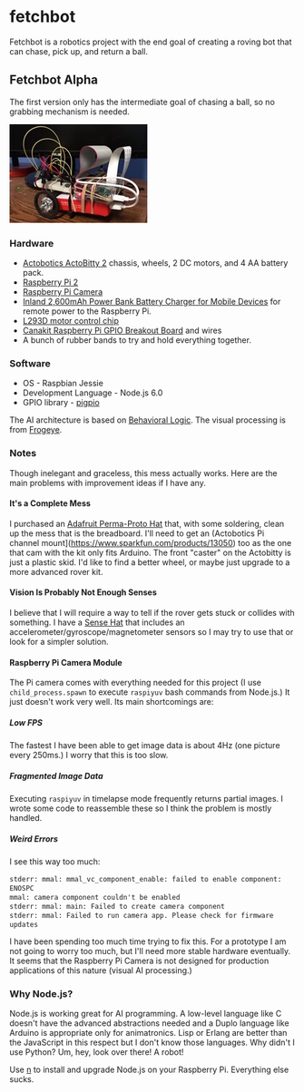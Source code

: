 # fetchbot

Fetchbot is a robotics project with the end goal of creating a roving bot that can chase, pick up, and return a ball.

## Fetchbot Alpha

The first version only has the intermediate goal of chasing a ball, so no grabbing mechanism is needed.

![Fetchbot Alpha](fetchbotalpha.jpeg)

### Hardware

* [Actobotics ActoBitty 2](https://www.sparkfun.com/products/13047) chassis, wheels, 2 DC motors, and 4 AA battery pack.
* [Raspberry Pi 2](https://www.raspberrypi.org/products/raspberry-pi-2-model-b/)
* [Raspberry Pi Camera](https://www.raspberrypi.org/products/camera-module/)
* [Inland 2,600mAh Power Bank Battery Charger for Mobile Devices](http://www.microcenter.com/product/447265/2,600mAh_Power_Bank_Battery_Charger_for_Mobile_Devices) for remote power to the Raspberry Pi.
* [L293D motor control chip](https://www.adafruit.com/product/807)
* [Canakit Raspberry Pi GPIO Breakout Board](https://www.canakit.com/raspberry-pi-cobbler-gpio-breakout.html) and wires
* A bunch of rubber bands to try and hold everything together.

### Software

* OS - Raspbian Jessie
* Development Language - Node.js 6.0
* GPIO library - [pigpio](https://www.npmjs.com/package/pigpio)

The AI architecture is based on [Behavioral Logic](http://behaviorallogic.com/api/spec). The visual processing is from [Frogeye](https://github.com/chrisbroski/frogeye).

### Notes

Though inelegant and graceless, this mess actually works. Here are the main problems with improvement ideas if I have any.

#### It's a Complete Mess

I purchased an [Adafruit Perma-Proto Hat](https://www.adafruit.com/products/2310) that, with some soldering, clean up the mess that is the breadboard. I'll need to get an (Actobotics Pi channel mount](https://www.sparkfun.com/products/13050) too as the one that cam with the kit only fits Arduino. The front "caster" on the Actobitty is just a plastic skid. I'd like to find a better wheel, or maybe just upgrade to a more advanced rover kit.

#### Vision Is Probably Not Enough Senses

I believe that I will require a way to tell if the rover gets stuck or collides with something. I have a [Sense Hat](https://www.raspberrypi.org/products/sense-hat/) that includes an accelerometer/gyroscope/magnetometer sensors so I may try to use that or look for a simpler solution.

#### Raspberry Pi Camera Module

The Pi camera comes with everything needed for this project (I use `child_process.spawn` to execute `raspiyuv` bash commands from Node.js.) It just doesn't work very well. Its main shortcomings are:

##### Low FPS

The fastest I have been able to get image data is about 4Hz (one picture every 250ms.) I worry that this is too slow.

##### Fragmented Image Data

Executing `raspiyuv` in timelapse mode frequently returns partial images. I wrote some code to reassemble these so I think the problem is mostly handled.

##### Weird Errors

I see this way too much:

    stderr: mmal: mmal_vc_component_enable: failed to enable component: ENOSPC
    mmal: camera component couldn't be enabled
    stderr: mmal: main: Failed to create camera component
    stderr: mmal: Failed to run camera app. Please check for firmware updates

I have been spending too much time trying to fix this. For a prototype I am not going to worry too much, but I'll need more stable hardware eventually. It seems that the Raspberry Pi Camera is not designed for production applications of this nature (visual AI processing.)

### Why Node.js?

Node.js is working great for AI programming. A low-level language like C doesn't have the advanced abstractions needed and a Duplo language like Arduino is appropriate only for animatronics. Lisp or Erlang are better than the JavaScript in this respect but I don't know those languages. Why didn't I use Python? Um, hey, look over there! A robot!

Use [n](https://github.com/tj/n) to install and upgrade Node.js on your Raspberry Pi. Everything else sucks.
